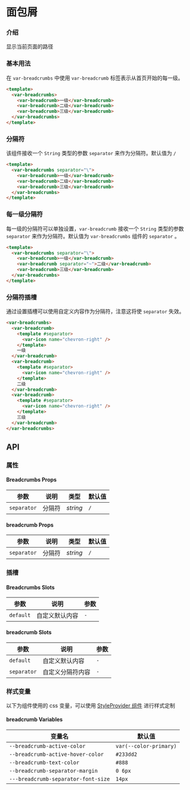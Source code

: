 # 面包屑

### 介绍

显示当前页面的路径

### 基本用法

在 `var-breadcrumbs` 中使用 `var-breadcrumb` 标签表示从首页开始的每一级。

```html
<template>
  <var-breadcrumbs>
    <var-breadcrumb>一级</var-breadcrumb>
    <var-breadcrumb>二级</var-breadcrumb>
    <var-breadcrumb>三级</var-breadcrumb>
  </var-breadcrumbs>
</template>
```

### 分隔符

该组件接收一个 `String` 类型的参数 `separator` 来作为分隔符。默认值为 `/`

```html
<template>
  <var-breadcrumbs separator="\">
    <var-breadcrumb>一级</var-breadcrumb>
    <var-breadcrumb>二级</var-breadcrumb>
    <var-breadcrumb>三级</var-breadcrumb>
  </var-breadcrumbs>
</template>
```

### 每一级分隔符

每一级的分隔符可以单独设置，`var-breadcrumb` 接收一个 `String` 类型的参数 `separator` 来作为分隔符。默认值为 `var-breadcrumbs` 组件的 `separator` 。

```html
<template>
  <var-breadcrumbs separator="\">
    <var-breadcrumb>一级</var-breadcrumb>
    <var-breadcrumb separator="~">二级</var-breadcrumb>
    <var-breadcrumb>三级</var-breadcrumb>
  </var-breadcrumbs>
</template>
```

### 分隔符插槽

通过设置插槽可以使用自定义内容作为分隔符，注意这将使 `separator` 失效。

```html
<var-breadcrumbs>
  <var-breadcrumb>
    <template #separator>
      <var-icon name="chevron-right" />
    </template>
    一级
  </var-breadcrumb>
  <var-breadcrumb>
    <template #separator>
      <var-icon name="chevron-right" />
    </template>
    二级
  </var-breadcrumb>
  <var-breadcrumb>
    <template #separator>
      <var-icon name="chevron-right" />
    </template>
    三级
  </var-breadcrumb>
</var-breadcrumbs>
```

## API

### 属性

#### Breadcrumbs Props

| 参数        | 说明   | 类型     | 默认值 |
| ----------- | ------ | -------- | ------ |
| `separator` | 分隔符 | _string_ | `/`    |

#### breadcrumb Props

| 参数        | 说明   | 类型     | 默认值 |
| ----------- | ------ | -------- | ------ |
| `separator` | 分隔符 | _string_ | `/`    |

### 插槽

#### Breadcrumbs Slots

| 参数      | 说明           | 参数 |
| --------- | -------------- | ---- |
| `default` | 自定义默认内容 | `-`  |

#### breadcrumb Slots

| 参数        | 说明             | 参数 |
| ----------- | ---------------- | ---- |
| `default`   | 自定义默认内容   | `-`  |
| `separator` | 自定义分隔符内容 | `-`  |

### 样式变量

以下为组件使用的 css 变量，可以使用 [StyleProvider 组件](#/zh-CN/style-provider) 进行样式定制

#### breadcrumb Variables

| 变量名                              | 默认值                 |
| ----------------------------------- | ---------------------- |
| `--breadcrumb-active-color`         | `var(--color-primary)` |
| `--breadcrumb-active-hover-color`   | `#233dd2`              |
| `--breadcrumb-text-color`           | `#888`                 |
| `--breadcrumb-separator-margin`     | `0 6px`                |
| `---breadcrumb-separator-font-size` | `14px`                 |
